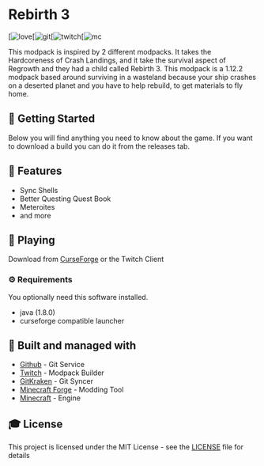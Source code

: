 # Rebirth 3

[![love](https://forthebadge.com/images/badges/built-with-love.svg)[![git](https://forthebadge.com/images/badges/uses-git.svg)[![twitch](https://image.ibb.co/k860ep/madewithtwitch.png)[![mc](https://image.ibb.co/g2jWkU/mc.png)


This modpack is inspired by 2 different modpacks. It takes the Hardcoreness of Crash Landings, and it take the survival aspect of Regrowth and they had a child called Rebirth 3. This modpack is a 1.12.2 modpack based around surviving in a wasteland because your ship crashes on a deserted planet and you have to help rebuild, to get materials to fly home.

## 🚀 Getting Started
Below you will find anything you need to know about the game. If you want to download a build you can do it from the releases tab.

## 🎨 Features

  - Sync Shells
  - Better Questing Quest Book
  - Meteroites
  - and more
  
## 💾 Playing

Download from [CurseForge](https://minecraft.curseforge.com/projects/rebirth-3) or the Twitch Client

### ⚙️ Requirements
You optionally need this software installed.
  - java (1.8.0)
  - curseforge compatible launcher

## 🚀 Built and managed with 

* [Github](http://www.github.com/) - Git Service
* [Twitch](https://app.twitch.tv/) - Modpack Builder
* [GitKraken](https://www.gitkraken.com/) - Git Syncer
* [Minecraft Forge](https://files.minecraftforge.net/) - Modding Tool
* [Minecraft](https://www.minecraft.net/) - Engine


## 🎓 License

This project is licensed under the MIT License - see the [LICENSE](LICENSE) file for details
